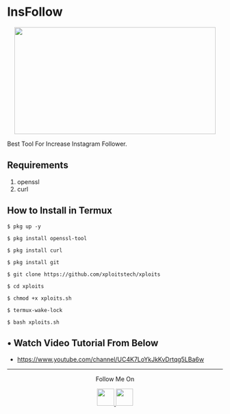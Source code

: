 # InsFollow
<p align="center">
  <img src="https://1.bp.blogspot.com/-8J6nXMm4Fn4/X1nN5SrLvkI/AAAAAAAAAQ0/J8TNfruwGEgiAfOKxIiRD_q3dKOGUl-XQCLcBGAsYHQ/s530/Screenshot_20200910_122015.png" width="470" height="250">
</p>
Best Tool For Increase Instagram Follower.

## Requirements
1. openssl
2. curl

## How to Install in Termux

`$ pkg up -y`

`$ pkg install openssl-tool`

`$ pkg install curl`

`$ pkg install git`

`$ git clone https://github.com/xploitstech/xploits`

`$ cd xploits`

`$ chmod +x xploits.sh`

`$ termux-wake-lock`

`$ bash xploits.sh`

## • Watch Video Tutorial From Below
* https://www.youtube.com/channel/UC4K7LoYkJkKvDrtqg5LBa6w
---

<p align="center">
  Follow Me On
</p>
<p align="center">
  <a href="https://www.youtube.com/channel/UC4K7LoYkJkKvDrtqg5LBa6w">
    <img src="https://github.com/xploitstech/extra/blob/master/.img/yt.png" width="40" height="40">
  </a>
  <a href="https://www.instagram.com/xploitstech/">
    <img src="https://github.com/xploitstech/extra/blob/master/.img/ig.png" width="40" height="40">
</p>
